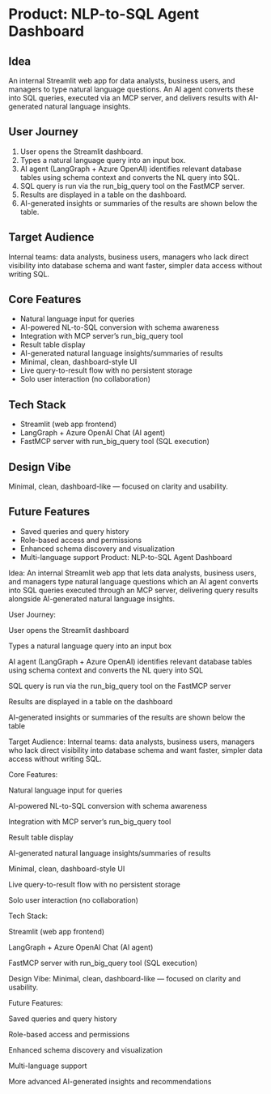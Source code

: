 # Product: NLP-to-SQL Agent Dashboard

## Idea
An internal Streamlit web app for data analysts, business users, and managers to type natural language questions. An AI agent converts these into SQL queries, executed via an MCP server, and delivers results with AI-generated natural language insights.

## User Journey
1. User opens the Streamlit dashboard.
2. Types a natural language query into an input box.
3. AI agent (LangGraph + Azure OpenAI) identifies relevant database tables using schema context and converts the NL query into SQL.
4. SQL query is run via the run_big_query tool on the FastMCP server.
5. Results are displayed in a table on the dashboard.
6. AI-generated insights or summaries of the results are shown below the table.

## Target Audience
Internal teams: data analysts, business users, managers who lack direct visibility into database schema and want faster, simpler data access without writing SQL.

## Core Features
- Natural language input for queries
- AI-powered NL-to-SQL conversion with schema awareness
- Integration with MCP server’s run_big_query tool
- Result table display
- AI-generated natural language insights/summaries of results
- Minimal, clean, dashboard-style UI
- Live query-to-result flow with no persistent storage
- Solo user interaction (no collaboration)

## Tech Stack
- Streamlit (web app frontend)
- LangGraph + Azure OpenAI Chat (AI agent)
- FastMCP server with run_big_query tool (SQL execution)

## Design Vibe
Minimal, clean, dashboard-like — focused on clarity and usability.

## Future Features
- Saved queries and query history
- Role-based access and permissions
- Enhanced schema discovery and visualization
- Multi-language support
Product: NLP-to-SQL Agent Dashboard

Idea:
An internal Streamlit web app that lets data analysts, business users, and managers type natural language questions which an AI agent converts into SQL queries executed through an MCP server, delivering query results alongside AI-generated natural language insights.

User Journey:

User opens the Streamlit dashboard

Types a natural language query into an input box

AI agent (LangGraph + Azure OpenAI) identifies relevant database tables using schema context and converts the NL query into SQL

SQL query is run via the run_big_query tool on the FastMCP server

Results are displayed in a table on the dashboard

AI-generated insights or summaries of the results are shown below the table

Target Audience:
Internal teams: data analysts, business users, managers who lack direct visibility into database schema and want faster, simpler data access without writing SQL.

Core Features:

Natural language input for queries

AI-powered NL-to-SQL conversion with schema awareness

Integration with MCP server’s run_big_query tool

Result table display

AI-generated natural language insights/summaries of results

Minimal, clean, dashboard-style UI

Live query-to-result flow with no persistent storage

Solo user interaction (no collaboration)

Tech Stack:

Streamlit (web app frontend)

LangGraph + Azure OpenAI Chat (AI agent)

FastMCP server with run_big_query tool (SQL execution)

Design Vibe:
Minimal, clean, dashboard-like — focused on clarity and usability.

Future Features:

Saved queries and query history

Role-based access and permissions

Enhanced schema discovery and visualization

Multi-language support

More advanced AI-generated insights and recommendations